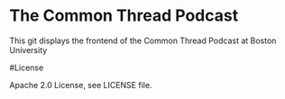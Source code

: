# The Common Thread Podcast
This git displays the frontend of the Common Thread Podcast at Boston University

#License

Apache 2.0 License, see LICENSE file. 
